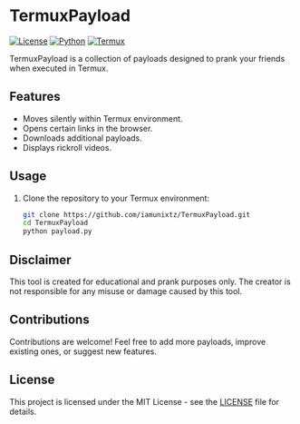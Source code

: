 # TermuxPayload

[![License](https://img.shields.io/badge/License-MIT-blue.svg)](https://opensource.org/licenses/MIT)
[![Python](https://img.shields.io/badge/Python-3.7%2B-blue)](https://www.python.org/)
[![Termux](https://img.shields.io/badge/Termux-Compatible-brightgreen)](https://termux.com/)

TermuxPayload is a collection of payloads designed to prank your friends when executed in Termux.

## Features

- Moves silently within Termux environment.
- Opens certain links in the browser.
- Downloads additional payloads.
- Displays rickroll videos.

## Usage

1. Clone the repository to your Termux environment:
    ```bash
    git clone https://github.com/iamunixtz/TermuxPayload.git
    cd TermuxPayload
    python payload.py
    ```

## Disclaimer

This tool is created for educational and prank purposes only. The creator is not responsible for any misuse or damage caused by this tool.

## Contributions

Contributions are welcome! Feel free to add more payloads, improve existing ones, or suggest new features.


## License

This project is licensed under the MIT License - see the [LICENSE](LICENSE) file for details.
